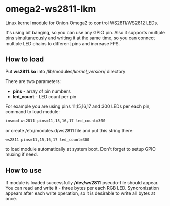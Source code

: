 # omega2-ws2811-lkm
Linux kernel module for Onion Omega2 to control WS2811/WS2812 LEDs.

It's using bit banging, so you can use any GPIO pin. Also it supports multiple pins simultaneously and writing it at the same time, so you can connect multiple LED chains to different pins and increase FPS.

## How to load
Put **ws2811.ko** into /lib/modules/*kernel_version*/ directory

There are two parameters:
* **pins** - array of pin numbers
* **led_count** - LED count per pin

For example you are using pins 11,15,16,17 and 300 LEDs per each pin, command to load module:

    insmod ws2811 pins=11,15,16,17 led_count=300

or create /etc/modules.d/ws2811 file and put this string there:

    ws2811 pins=11,15,16,17 led_count=300

to load module automatically at system boot. Don't forget to setup GPIO muxing if need.

## How to use
If module is loaded successfully **/dev/ws2811** pseudo-file should appear. You can read and write it - three bytes per each RGB LED.
Syncronization appears after each write operation, so it is desirable to write all bytes at once.
